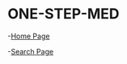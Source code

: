 # ONE-STEP-MED

-[Home Page](https://udaybhaskarsingipurapu.github.io/ONE-STEP-MED/home)


-[Search Page](https://udaybhaskarsingipurapu.github.io/ONE-STEP-MED/csp2.html)
